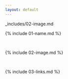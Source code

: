 ```yaml
---
layout: default
---
```

_includes/02-image.md

{% include 01-name.md %}

<br>

{% include 02-image.md %}

<br>

{% include 03-links.md %}

